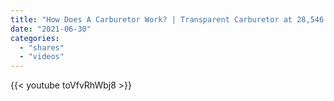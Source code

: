 ```yaml
---
title: "How Does A Carburetor Work? | Transparent Carburetor at 28,546 fps Slow Mo - Smarter Every Day 259"
date: "2021-06-30"
categories:
  - "shares"
  - "videos"
---
```


{{< youtube toVfvRhWbj8 >}}
